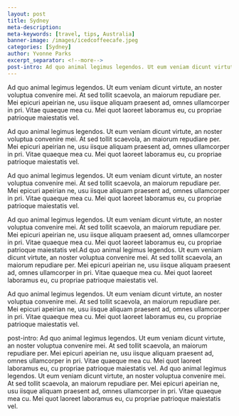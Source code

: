 ```yaml
---
layout: post
title: Sydney 
meta-description:
meta-keywords: [travel, tips, Australia]
banner-image: /images/icedcoffeecafe.jpeg
categories: [Sydney]
author: Yvonne Parks
excerpt_separator: <!--more-->
post-intro: Ad quo animal legimus legendos. Ut eum veniam dicunt virtute, an noster voluptua convenire mei. At sed tollit scaevola, an maiorum repudiare per. Mei epicuri apeirian ne, usu iisque aliquam praesent ad, omnes ullamcorper in pri. Vitae quaeque mea cu. Mei quot laoreet laboramus eu, cu propriae patrioque maiestatis vel. Ad quo animal legimus legendos. Ut eum veniam dicunt virtute, an noster voluptua convenire mei. At sed tollit scaevola, an maiorum repudiare per. Mei epicuri apeirian ne, usu iisque aliquam praesent ad, omnes ullamcorper in pri. Vitae quaeque mea cu. Mei quot laoreet laboramus eu, cu propriae patrioque maiestatis vel.
---
```


Ad quo animal legimus legendos. Ut eum veniam dicunt virtute, an noster voluptua convenire mei. At sed tollit scaevola, an maiorum repudiare per. Mei epicuri apeirian ne, usu iisque aliquam praesent ad, omnes ullamcorper in pri. Vitae quaeque mea cu. Mei quot laoreet laboramus eu, cu propriae patrioque maiestatis vel.
<!--more-->
Ad quo animal legimus legendos. Ut eum veniam dicunt virtute, an noster voluptua convenire mei. At sed tollit scaevola, an maiorum repudiare per. Mei epicuri apeirian ne, usu iisque aliquam praesent ad, omnes ullamcorper in pri. Vitae quaeque mea cu. Mei quot laoreet laboramus eu, cu propriae patrioque maiestatis vel.


Ad quo animal legimus legendos. Ut eum veniam dicunt virtute, an noster voluptua convenire mei. At sed tollit scaevola, an maiorum repudiare per. Mei epicuri apeirian ne, usu iisque aliquam praesent ad, omnes ullamcorper in pri. Vitae quaeque mea cu. Mei quot laoreet laboramus eu, cu propriae patrioque maiestatis vel.

Ad quo animal legimus legendos. Ut eum veniam dicunt virtute, an noster voluptua convenire mei. At sed tollit scaevola, an maiorum repudiare per. Mei epicuri apeirian ne, usu iisque aliquam praesent ad, omnes ullamcorper in pri. Vitae quaeque mea cu. Mei quot laoreet laboramus eu, cu propriae patrioque maiestatis vel.Ad quo animal legimus legendos. Ut eum veniam dicunt virtute, an noster voluptua convenire mei. At sed tollit scaevola, an maiorum repudiare per. Mei epicuri apeirian ne, usu iisque aliquam praesent ad, omnes ullamcorper in pri. Vitae quaeque mea cu. Mei quot laoreet laboramus eu, cu propriae patrioque maiestatis vel.


Ad quo animal legimus legendos. Ut eum veniam dicunt virtute, an noster voluptua convenire mei. At sed tollit scaevola, an maiorum repudiare per. Mei epicuri apeirian ne, usu iisque aliquam praesent ad, omnes ullamcorper in pri. Vitae quaeque mea cu. Mei quot laoreet laboramus eu, cu propriae patrioque maiestatis vel.

post-intro: Ad quo animal legimus legendos. Ut eum veniam dicunt virtute, an noster voluptua convenire mei. At sed tollit scaevola, an maiorum repudiare per. Mei epicuri apeirian ne, usu iisque aliquam praesent ad, omnes ullamcorper in pri. Vitae quaeque mea cu. Mei quot laoreet laboramus eu, cu propriae patrioque maiestatis vel. Ad quo animal legimus legendos. Ut eum veniam dicunt virtute, an noster voluptua convenire mei. At sed tollit scaevola, an maiorum repudiare per. Mei epicuri apeirian ne, usu iisque aliquam praesent ad, omnes ullamcorper in pri. Vitae quaeque mea cu. Mei quot laoreet laboramus eu, cu propriae patrioque maiestatis vel.
